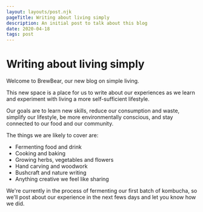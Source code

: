 ```yaml
---
layout: layouts/post.njk
pageTitle: Writing about living simply
description: An initial post to talk about this blog
date: 2020-04-18
tags: post
---
```

# Writing about living simply

Welcome to BrewBear, our new blog on simple living. 

This new space is a place for us to write about our experiences as we learn and experiment with living a more self-sufficient lifestyle.

Our goals are to learn new skills, reduce our consumption and waste, simplify our lifestyle, be more environmentally conscious, and stay connected to our food and our community. 

The things we are likely to cover are: 
- Fermenting food and drink
- Cooking and baking
- Growing herbs, vegetables and flowers
- Hand carving and woodwork
- Bushcraft and nature writing 
- Anything creative we feel like sharing

We're currently in the process of fermenting our first batch of kombucha, so we'll post about our experience in the next fews days and let you know how we did.

